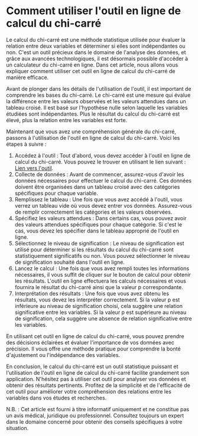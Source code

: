 Comment utiliser l'outil en ligne de calcul du chi-carré
========================================================

Le calcul du chi-carré est une méthode statistique utilisée pour évaluer la relation entre deux variables et déterminer si elles sont indépendantes ou non. C'est un outil précieux dans le domaine de l'analyse des données, et grâce aux avancées technologiques, il est désormais possible d'accéder à un calculateur du chi-carré en ligne. Dans cet article, nous allons vous expliquer comment utiliser cet outil en ligne de calcul du chi-carré de manière efficace.

Avant de plonger dans les détails de l'utilisation de l'outil, il est important de comprendre les bases du chi-carré. Le chi-carré est une mesure qui évalue la différence entre les valeurs observées et les valeurs attendues dans un tableau croisé. Il est basé sur l'hypothèse nulle selon laquelle les variables étudiées sont indépendantes. Plus le résultat du calcul du chi-carré est élevé, plus la relation entre les variables est forte.

Maintenant que vous avez une compréhension générale du chi-carré, passons à l'utilisation de l'outil en ligne de calcul du chi-carré. Voici les étapes à suivre :

1. Accédez à l'outil : Tout d'abord, vous devez accéder à l'outil en ligne de calcul du chi-carré. Vous pouvez le trouver en utilisant le lien suivant : [Lien vers l'outil](https://www.onlinecalculatorsfree.com/fr/math/chi-square-calculator.html).
2. Collecte de données : Avant de commencer, assurez-vous d'avoir les données nécessaires pour effectuer le calcul du chi-carré. Ces données doivent être organisées dans un tableau croisé avec des catégories spécifiques pour chaque variable.
3. Remplissez le tableau : Une fois que vous avez accédé à l'outil, vous verrez un tableau vide où vous devez entrer vos données. Assurez-vous de remplir correctement les catégories et les valeurs observées.
4. Spécifiez les valeurs attendues : Dans certains cas, vous pouvez avoir des valeurs attendues spécifiques pour chaque catégorie. Si c'est le cas, vous devez les spécifier dans le tableau approprié de l'outil en ligne.
5. Sélectionnez le niveau de signification : Le niveau de signification est utilisé pour déterminer si les résultats du calcul du chi-carré sont statistiquement significatifs ou non. Vous pouvez sélectionner le niveau de signification souhaité dans l'outil en ligne.
6. Lancez le calcul : Une fois que vous avez rempli toutes les informations nécessaires, il vous suffit de cliquer sur le bouton de calcul pour obtenir les résultats. L'outil en ligne effectuera les calculs nécessaires et vous fournira le résultat du chi-carré ainsi que la valeur p correspondante.
7. Interprétation des résultats : Une fois que vous avez obtenu les résultats, vous devez les interpréter correctement. Si la valeur p est inférieure au niveau de signification choisi, cela suggère une relation significative entre les variables. Si la valeur p est supérieure au niveau de signification, cela suggère une absence de relation significative entre les variables.

En utilisant cet outil en ligne de calcul du chi-carré, vous pouvez prendre des décisions éclairées et évaluer l'importance de vos données avec précision. Il vous offre une méthode pratique pour comprendre la bonté d'ajustement ou l'indépendance des variables.

En conclusion, le calcul du chi-carré est un outil statistique puissant et l'utilisation de l'outil en ligne de calcul du chi-carré facilite grandement son application. N'hésitez pas à utiliser cet outil pour analyser vos données et obtenir des résultats pertinents. Profitez de la simplicité et de l'efficacité de cet outil pour améliorer votre compréhension des relations entre les variables dans vos études et recherches.

N.B. : Cet article est fourni à titre informatif uniquement et ne constitue pas un avis médical, juridique ou professionnel. Consultez toujours un expert dans le domaine concerné pour obtenir des conseils spécifiques à votre situation.